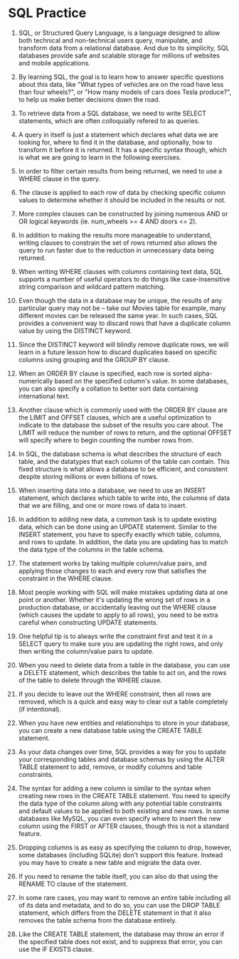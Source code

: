 # SQL Practice

1. SQL, or Structured Query Language, is a language designed to allow both technical and non-technical users query, manipulate, and transform data from a relational database. And due to its simplicity, SQL databases provide safe and scalable storage for millions of websites and mobile applications.

1. By learning SQL, the goal is to learn how to answer specific questions about this data, like "What types of vehicles are on the road have less than four wheels?", or "How many models of cars does Tesla produce?", to help us make better decisions down the road.

1. To retrieve data from a SQL database, we need to write SELECT statements, which are often colloquially refered to as queries.

1. A query in itself is just a statement which declares what data we are looking for, where to find it in the database, and optionally, how to transform it before it is returned. It has a specific syntax though, which is what we are going to learn in the following exercises.

1. In order to filter certain results from being returned, we need to use a WHERE clause in the query.

1. The clause is applied to each row of data by checking specific column values to determine whether it should be included in the results or not.

1. More complex clauses can be constructed by joining numerous AND or OR logical keywords (ie. num_wheels >= 4 AND doors <= 2).

1. In addition to making the results more manageable to understand, writing clauses to constrain the set of rows returned also allows the query to run faster due to the reduction in unnecessary data being returned.

1. When writing WHERE clauses with columns containing text data, SQL supports a number of useful operators to do things like case-insensitive string comparison and wildcard pattern matching.

1. Even though the data in a database may be unique, the results of any particular query may not be – take our Movies table for example, many different movies can be released the same year. In such cases, SQL provides a convenient way to discard rows that have a duplicate column value by using the DISTINCT keyword.

1. Since the DISTINCT keyword will blindly remove duplicate rows, we will learn in a future lesson how to discard duplicates based on specific columns using grouping and the GROUP BY clause.

1. When an ORDER BY clause is specified, each row is sorted alpha-numerically based on the specified column's value. In some databases, you can also specify a collation to better sort data containing international text.

1. Another clause which is commonly used with the ORDER BY clause are the LIMIT and OFFSET clauses, which are a useful optimization to indicate to the database the subset of the results you care about. The LIMIT will reduce the number of rows to return, and the optional OFFSET will specify where to begin counting the number rows from.

1. In SQL, the database schema is what describes the structure of each table, and the datatypes that each column of the table can contain. This fixed structure is what allows a database to be efficient, and consistent despite storing millions or even billions of rows.

1. When inserting data into a database, we need to use an INSERT statement, which declares which table to write into, the columns of data that we are filling, and one or more rows of data to insert.

1. In addition to adding new data, a common task is to update existing data, which can be done using an UPDATE statement. Similar to the INSERT statement, you have to specify exactly which table, columns, and rows to update. In addition, the data you are updating has to match the data type of the columns in the table schema.

1. The statement works by taking multiple column/value pairs, and applying those changes to each and every row that satisfies the constraint in the WHERE clause.

1. Most people working with SQL will make mistakes updating data at one point or another. Whether it's updating the wrong set of rows in a production database, or accidentally leaving out the WHERE clause (which causes the update to apply to all rows), you need to be extra careful when constructing UPDATE statements.

1. One helpful tip is to always write the constraint first and test it in a SELECT query to make sure you are updating the right rows, and only then writing the column/value pairs to update.

1. When you need to delete data from a table in the database, you can use a DELETE statement, which describes the table to act on, and the rows of the table to delete through the WHERE clause.

1. If you decide to leave out the WHERE constraint, then all rows are removed, which is a quick and easy way to clear out a table completely (if intentional).

1. When you have new entities and relationships to store in your database, you can create a new database table using the CREATE TABLE statement.

1. As your data changes over time, SQL provides a way for you to update your corresponding tables and database schemas by using the ALTER TABLE statement to add, remove, or modify columns and table constraints.

1. The syntax for adding a new column is similar to the syntax when creating new rows in the CREATE TABLE statement. You need to specify the data type of the column along with any potential table constraints and default values to be applied to both existing and new rows. In some databases like MySQL, you can even specify where to insert the new column using the FIRST or AFTER clauses, though this is not a standard feature.

1. Dropping columns is as easy as specifying the column to drop, however, some databases (including SQLite) don't support this feature. Instead you may have to create a new table and migrate the data over.

1. If you need to rename the table itself, you can also do that using the RENAME TO clause of the statement.

1. In some rare cases, you may want to remove an entire table including all of its data and metadata, and to do so, you can use the DROP TABLE statement, which differs from the DELETE statement in that it also removes the table schema from the database entirely.

1. Like the CREATE TABLE statement, the database may throw an error if the specified table does not exist, and to suppress that error, you can use the IF EXISTS clause.